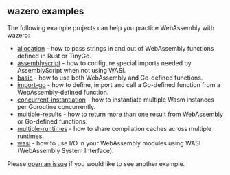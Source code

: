## wazero examples

The following example projects can help you practice WebAssembly with wazero:

- [allocation](allocation) - how to pass strings in and out of WebAssembly
  functions defined in Rust or TinyGo.
- [assemblyscript](../imports/assemblyscript/example) - how to configure
  special imports needed by AssemblyScript when not using WASI.
- [basic](basic) - how to use both WebAssembly and Go-defined functions.
- [import-go](import-go) - how to define, import and call a Go-defined function
  from a WebAssembly-defined function.
- [concurrent-instantiation](concurrent-instantiation) - how to instantiate multiple Wasm instances per Goroutine concurrently.
- [multiple-results](multiple-results) - how to return more than one result
  from WebAssembly or Go-defined functions.
- [multiple-runtimes](multiple-runtimes) - how to share compilation caches across multiple runtimes.
- [wasi](../imports/wasi_snapshot_preview1/example) - how to use I/O in your
  WebAssembly modules using WASI (WebAssembly System Interface).

Please [open an issue](https://github.com/AR1011/wazero/issues/new) if you
would like to see another example.
